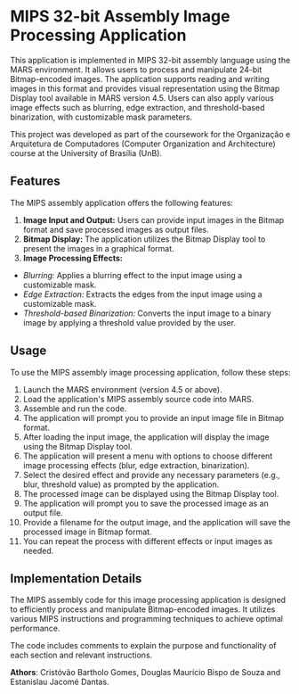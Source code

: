 # MIPS 32-bit Assembly Image Processing Application
This application is implemented in MIPS 32-bit assembly language using the MARS environment. It allows users to process and manipulate 24-bit Bitmap-encoded images. The application supports reading and writing images in this format and provides visual representation using the Bitmap Display tool available in MARS version 4.5. Users can also apply various image effects such as blurring, edge extraction, and threshold-based binarization, with customizable mask parameters.

This project was developed as part of the coursework for the Organização e Arquitetura de Computadores (Computer Organization and Architecture) course at the University of Brasília (UnB).
## Features
The MIPS assembly application offers the following features:
1. **Image Input and Output:** Users can provide input images in the Bitmap format and save processed images as output files.
2. **Bitmap Display:** The application utilizes the Bitmap Display tool to present the images in a graphical format.
3. **Image Processing Effects:**
- *Blurring:* Applies a blurring effect to the input image using a customizable mask.
- *Edge Extraction:* Extracts the edges from the input image using a customizable mask.
- *Threshold-based Binarization:* Converts the input image to a binary image by applying a threshold value provided by the user.
## Usage
To use the MIPS assembly image processing application, follow these steps:
1. Launch the MARS environment (version 4.5 or above).
2. Load the application's MIPS assembly source code into MARS.
3. Assemble and run the code.
4. The application will prompt you to provide an input image file in Bitmap format.
5. After loading the input image, the application will display the image using the Bitmap Display tool.
6. The application will present a menu with options to choose different image processing effects (blur, edge extraction, binarization).
7. Select the desired effect and provide any necessary parameters (e.g., blur, threshold value) as prompted by the application.
8. The processed image can be displayed using the Bitmap Display tool.
9. The application will prompt you to save the processed image as an output file.
10. Provide a filename for the output image, and the application will save the processed image in Bitmap format.
11. You can repeat the process with different effects or input images as needed.

## Implementation Details
The MIPS assembly code for this image processing application is designed to efficiently process and manipulate Bitmap-encoded images. It utilizes various MIPS instructions and programming techniques to achieve optimal performance.

The code includes comments to explain the purpose and functionality of each section and relevant instructions.

**Athors**:
Cristóvão Bartholo Gomes,
Douglas Maurício Bispo de Souza and
Estanislau Jacomé Dantas.
